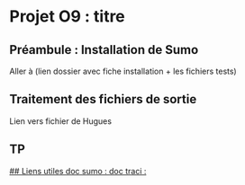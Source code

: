 
# Projet O9 : titre
## Préambule : Installation de Sumo
Aller à (lien dossier avec fiche installation + les fichiers tests)
## Traitement des fichiers de sortie
Lien vers fichier de Hugues
## TP 
<a href ="Projet09-VSL/Projet09-VSL.ypnb.ipynb">
## Liens utiles 
doc sumo : <a href ="https://sumo.dlr.de/docs/">
doc traci : <a href ="https://sumo.dlr.de/docs/TraCI.html">
